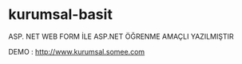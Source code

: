 # kurumsal-basit

ASP. NET WEB FORM İLE ASP.NET ÖĞRENME AMAÇLI YAZILMIŞTIR

DEMO :   http://www.kurumsal.somee.com
